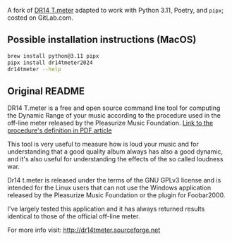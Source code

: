 A fork of [DR14 T.meter](http://dr14tmeter.sourceforge.net) adapted to work with Python 3.11, Poetry, and `pipx`; costed on GitLab.com.

## Possible installation instructions (MacOS)

```bash
brew install python@3.11 pipx
pipx install dr14tmeter2024
dr14tmeter --help
```

## Original README

DR14 T.meter is a free and open source command line tool for computing the Dynamic Range of your music according to the procedure used in the off-line meter released by the Pleasurize Music Foundation. [Link to the procedure's definition in PDF article](http://www.dynamicrange.de/sites/default/files/Measuring%20DR%20ENv3.pdf)

This tool is very useful to measure how is loud your music and for understanding that a good quality album always has also a good dynamic, and it's also useful for understanding the effects of the so called loudness war.

Dr14 t.meter is released under the terms of the  GNU GPLv3 license and  is intended for the Linux users that can not use the Windows application released by the Pleasurize Music Foundation or the plugin for Foobar2000.

I've largely tested this application and it has always returned results identical to those of the official off-line meter. 

For more info visit: http://dr14tmeter.sourceforge.net
